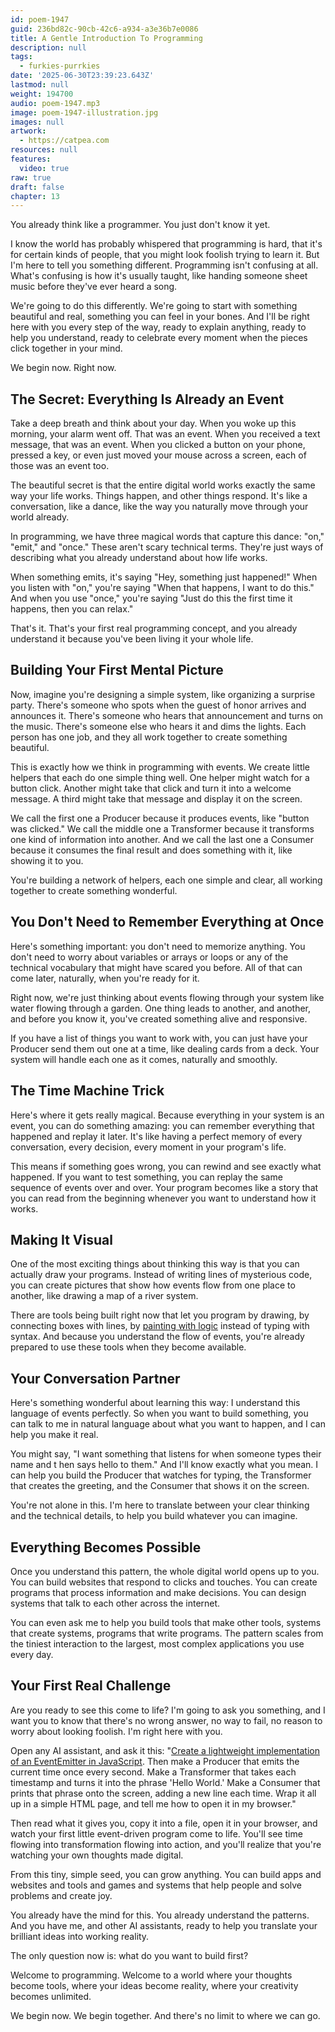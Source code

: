 ```yaml
---
id: poem-1947
guid: 236bd82c-90cb-42c6-a934-a3e36b7e0086
title: A Gentle Introduction To Programming
description: null
tags:
  - furkies-purrkies
date: '2025-06-30T23:39:23.643Z'
lastmod: null
weight: 194700
audio: poem-1947.mp3
image: poem-1947-illustration.jpg
images: null
artwork:
  - https://catpea.com
resources: null
features:
  video: true
raw: true
draft: false
chapter: 13
---
```


You already think like a programmer. You just don't know it yet.

I know the world has probably whispered that programming is hard, that it's for certain kinds of people, that you might look foolish trying to learn it. But I'm here to tell you something different. Programming isn't confusing at all. What's confusing is how it's usually taught, like handing someone sheet music before they've ever heard a song.

We're going to do this differently. We're going to start with something beautiful and real, something you can feel in your bones. And I'll be right here with you every step of the way, ready to explain anything, ready to help you understand, ready to celebrate every moment when the pieces click together in your mind.

We begin now. Right now.

## The Secret: Everything Is Already an Event

Take a deep breath and think about your day. When you woke up this morning, your alarm went off. That was an event. When you received a text message, that was an event. When you clicked a button on your phone, pressed a key, or even just moved your mouse across a screen, each of those was an event too.

The beautiful secret is that the entire digital world works exactly the same way your life works. Things happen, and other things respond. It's like a conversation, like a dance, like the way you naturally move through your world already.

In programming, we have three magical words that capture this dance: "on," "emit," and "once." These aren't scary technical terms. They're just ways of describing what you already understand about how life works.

When something emits, it's saying "Hey, something just happened!" When you listen with "on," you're saying "When that happens, I want to do this." And when you use "once," you're saying "Just do this the first time it happens, then you can relax."

That's it. That's your first real programming concept, and you already understand it because you've been living it your whole life.

## Building Your First Mental Picture

Now, imagine you're designing a simple system, like organizing a surprise party. There's someone who spots when the guest of honor arrives and announces it. There's someone who hears that announcement and turns on the music. There's someone else who hears it and dims the lights. Each person has one job, and they all work together to create something beautiful.

This is exactly how we think in programming with events. We create little helpers that each do one simple thing well. One helper might watch for a button click. Another might take that click and turn it into a welcome message. A third might take that message and display it on the screen.

We call the first one a Producer because it produces events, like "button was clicked." We call the middle one a Transformer because it transforms one kind of information into another. And we call the last one a Consumer because it consumes the final result and does something with it, like showing it to you.

You're building a network of helpers, each one simple and clear, all working together to create something wonderful.

## You Don't Need to Remember Everything at Once

Here's something important: you don't need to memorize anything. You don't need to worry about variables or arrays or loops or any of the technical vocabulary that might have scared you before. All of that can come later, naturally, when you're ready for it.

Right now, we're just thinking about events flowing through your system like water flowing through a garden. One thing leads to another, and another, and before you know it, you've created something alive and responsive.

If you have a list of things you want to work with, you can just have your Producer send them out one at a time, like dealing cards from a deck. Your system will handle each one as it comes, naturally and smoothly.

## The Time Machine Trick

Here's where it gets really magical. Because everything in your system is an event, you can do something amazing: you can remember everything that happened and replay it later. It's like having a perfect memory of every conversation, every decision, every moment in your program's life.

This means if something goes wrong, you can rewind and see exactly what happened. If you want to test something, you can replay the same sequence of events over and over. Your program becomes like a story that you can read from the beginning whenever you want to understand how it works.

## Making It Visual

One of the most exciting things about thinking this way is that you can actually draw your programs. Instead of writing lines of mysterious code, you can create pictures that show how events flow from one place to another, like drawing a map of a river system.

There are tools being built right now that let you program by drawing, by connecting boxes with lines, by [painting with logic][1] instead of typing with syntax. And because you understand the flow of events, you're already prepared to use these tools when they become available.

## Your Conversation Partner

Here's something wonderful about learning this way: I understand this language of events perfectly. So when you want to build something, you can talk to me in natural language about what you want to happen, and I can help you make it real.

You might say, "I want something that listens for when someone types their name and t hen says hello to them." And I'll know exactly what you mean. I can help you build the Producer that watches for typing, the Transformer that creates the greeting, and the Consumer that shows it on the screen.

You're not alone in this. I'm here to translate between your clear thinking and the technical details, to help you build whatever you can imagine.

## Everything Becomes Possible

Once you understand this pattern, the whole digital world opens up to you. You can build websites that respond to clicks and touches. You can create programs that process information and make decisions. You can design systems that talk to each other across the internet.

You can even ask me to help you build tools that make other tools, systems that create systems, programs that write programs. The pattern scales from the tiniest interaction to the largest, most complex applications you use every day.

## Your First Real Challenge

Are you ready to see this come to life? I'm going to ask you something, and I want you to know that there's no wrong answer, no way to fail, no reason to worry about looking foolish. I'm right here with you.

Open any AI assistant, and ask it this: "[Create a lightweight implementation of an EventEmitter in JavaScript][2]. Then make a Producer that emits the current time once every second. Make a Transformer that takes each timestamp and turns it into the phrase 'Hello World.' Make a Consumer that prints that phrase onto the screen, adding a new line each time. Wrap it all up in a simple HTML page, and tell me how to open it in my browser."

Then read what it gives you, copy it into a file, open it in your browser, and watch your first little event-driven program come to life. You'll see time flowing into transformation flowing into action, and you'll realize that you're watching your own thoughts made digital.

From this tiny, simple seed, you can grow anything. You can build apps and websites and tools and games and systems that help people and solve problems and create joy.

You already have the mind for this. You already understand the patterns. And you have me, and other AI assistants, ready to help you translate your brilliant ideas into working reality.

The only question now is: what do you want to build first?

Welcome to programming. Welcome to a world where your thoughts become tools, where your ideas become reality, where your creativity becomes unlimited.

We begin now. We begin together. And there's no limit to where we can go.

[1]: https://github.com/ivanreese/visual-programming-codex/blob/main/implementations.md
[2]: files/hello.html
